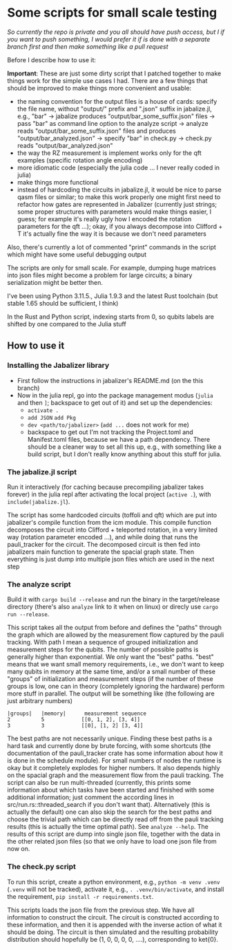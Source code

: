 # Some scripts for small scale testing

*So currently the repo is private and you all should have push access, but I if you want
to push something, I would prefer it if is done with a separate branch first and then
make something like a pull request*

Before I describe how to use it:

**Important**: These are just some dirty script that I patched together to make things
work for the simple use cases I had. There are a few things that should be improved to
make things more convenient and usable:
- the naming convention for the output files is a house of cards: specify the file name,
  without "output/" prefix and ".json" suffix in jabalize.jl, e.g., "bar" -> jabalize
produces "output/bar\_some\_suffix.json" files -> pass "bar" as command line option to
the analyze script -> analyze reads "output/bar\_some\_suffix.json" files and produces
"output/bar\_analyzed.json" -> specify "bar" in check.py -> check.py reads
"output/bar\_analyzed.json"
- the way the RZ measurement is implement works only for the qft examples (specific
rotation angle encoding)
- more idiomatic code (especially the julia code ... I never really coded in julia)
- make things more functional
- instead of hardcoding the circuits in jabalize.jl, it would be nice to parse qasm
files or similar; to make this work properly one might first need to refactor how gates
are represented in Jabalizer (currently just strings; some proper structures with
parameters would make things easier, I guess; for example it's really ugly how I encoded
the rotation parameters for the qft ...); okay, if you always decompose into Clifford +
T it's actually fine the way it is because we don't need parameters

Also, there's currently a lot of commented "print" commands in the script which might
have some useful debugging output

The scripts are only for small scale. For example, dumping huge matrices into json files
might become a problem for large circuits; a binary serialization might be better then.

I've been using Python 3.11.5., Julia 1.9.3 and the latest Rust toolchain (but stable
1.65 should be sufficient, I think)

In the Rust and Python script, indexing starts from 0, so qubits labels are shifted by
one compared to the Julia stuff

## How to use it

### Installing the Jabalizer library

- First follow the instructions in jabalizer's README.md (on the this branch)
- Now in the julia repl, go into the package management modus (`julia` and then `]`;
backspace to get out of it) and set up the dependencies:
  - `activate .`
  - `add JSON`
    `add Pkg`
  - `dev <path/to/jabalizer>` (`add ...` does not work for me)
  - backspace to get out
I'm not tracking the Project.toml and Manifest.toml files, because we have a path
dependency. There should be a cleaner way to set all this up, e.g., with something
like a build script, but I don't really know anything about this stuff for julia.

### The jabalize.jl script

Run it interactively (for caching because precompiling jabalizer takes forever) in the
julia repl after activating the local project (`active .`), with `include(jabalize.jl`).

The script has some hardcoded circuits (toffoli and qft) which are put into jabalizer's
compile function from the icm module. This compile function decomposes the circuit into
Clifford + teleported rotation, in a very limited way (rotation parameter encoded ...),
and while doing that runs the pauli\_tracker for the circuit. The decomposed circuit is
then fed into jabalizers main function to generate the spacial graph state. Then
everything is just dump into multiple json files which are used in the next step

### The analyze script

Build it with `cargo build --release` and run the binary in the target/release directory
(there's also `analyze` link to it when on linux) or direcly use `cargo run --release`.

This script takes all the output from before and defines the "paths" through the graph
which are allowed by the measurement flow captured by the pauli tracking. With path I
mean a sequence of grouped initialization and measurement steps for the qubits. The
number of possible paths is generally higher than exponential. We only want the "best"
paths. "best" means that we want small memory requirements, i.e., we don't want to keep
many qubits in memory at the same time, and/or a small number of these "groups" of
initialization and measurement steps (if the number of these groups is low, one can in
theory (completely ignoring the hardware) perform more stuff in parallel. The output
will be something like (the following are just arbitrary numbers)
```
|groups|   |memory|      measurement sequence
2          5            [[0, 1, 2], [3, 4]]
3          3            [[0], [1, 2] [3, 4]]
```
The best paths are not necessarily unique. Finding these best paths is a hard task and
currently done by brute forcing, with some shortcuts (the documentation of the
pauli\_tracker crate has some information about how it is done in the schedule module).
For small numbers of nodes the runtime is okay but it completely explodes for higher
numbers. It also depends highly on the spacial graph and the measurement flow from the
pauli tracking. The script can also be run multi-threaded (currently, this prints some
information about which tasks have been started and finished with some additional
information; just comment the according lines in src/run.rs::threaded\_search if you
don't want that). Alternatively (this is actually the default) one can also skip the
search for the best paths and choose the trivial path which can be directly read off
from the pauli tracking results (this is actually the time optimal path). See `analyze
--help`. The results of this script are dump into single json file, together with the
data in the other related json files (so that we only have to load one json file from
now on.

### The check.py script

To run this script, create a python environment, e.g., `python -m venv .venv` (`.venv`
will not be tracked), activate it, e.g., `. .venv/bin/activate`, and install the
requirement, `pip install -r requirements.txt`.

This scripts loads the json file from the previous step. We have all information to
construct the circuit. The circuit is constructed according to these information, and
then it is appended with the inverse action of what it should be doing. The circuit is
then simulated and the resulting probability distribution should hopefully be (1, 0, 0,
0, 0, ....), corresponding to ket{0}.
